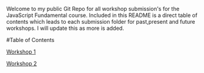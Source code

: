 Welcome to my public Git Repo for all workshop submission's for the JavaScript Fundamental course. Included in this README is a direct table of contents which leads to each submission folder for past,present and future workshops. I will update this as more is added.

#Table of Contents

[Workshop 1](WS1-JavaScript)

[Workshop 2](WS2-JavaScript)
